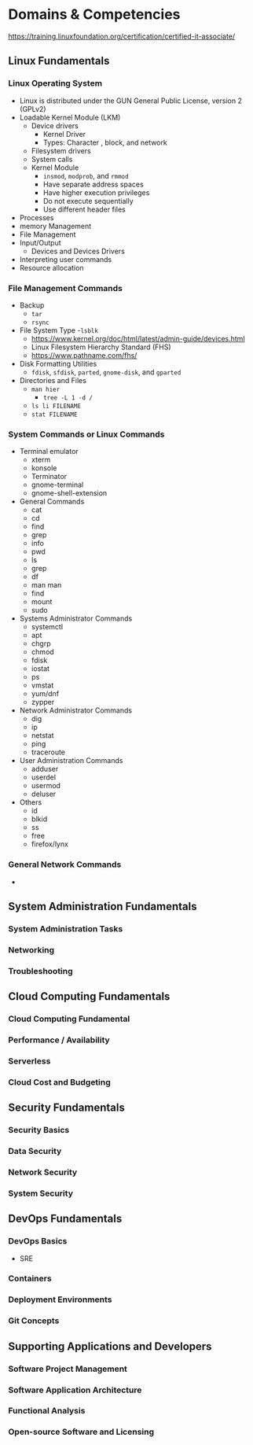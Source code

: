 # Domains & Competencies

<https://training.linuxfoundation.org/certification/certified-it-associate/>

## Linux Fundamentals

### Linux Operating System

- Linux is distributed under the GUN General Public License, version 2 (GPLv2)
- Loadable Kernel Module (LKM)
  - Device drivers
    - Kernel Driver
    - Types: Character , block, and network
  - Filesystem drivers
  - System calls
  - Kernel Module
    - `insmod`, `modprob`, and `rmmod`
    - Have separate address spaces
    - Have higher execution privileges
    - Do not execute sequentially
    - Use different header files
- Processes
- memory Management
- File Management
- Input/Output
  - Devices and Devices Drivers
- Interpreting user commands
- Resource allocation

### File Management Commands

- Backup
  - `tar`
  - `rsync`
- File System Type
  -`lsblk`
  - <https://www.kernel.org/doc/html/latest/admin-guide/devices.html>
  - Linux Filesystem Hierarchy Standard (FHS)
  - <https://www.pathname.com/fhs/>
- Disk Formatting Utilities
  - `fdisk`, `sfdisk`, `parted`, `gnome-disk`, and `gparted`
- Directories and Files
  - `man hier`
    - `tree -L 1 -d /`
  - `ls li FILENAME`
  - `stat FILENAME`

### System Commands or Linux Commands

- Terminal emulator
  - xterm
  - konsole
  - Terminator
  - gnome-terminal
  - gnome-shell-extension
- General Commands
  - cat
  - cd
  - find
  - grep
  - info
  - pwd
  - ls
  - grep
  - df
  - man man
  - find
  - mount
  - sudo
- Systems Administrator Commands
  - systemctl
  - apt
  - chgrp
  - chmod
  - fdisk
  - iostat
  - ps
  - vmstat
  - yum/dnf
  - zypper
- Network Administrator Commands
  - dig
  - ip
  - netstat
  - ping
  - traceroute
- User Administration Commands
  - adduser
  - userdel
  - usermod
  - deluser
- Others
  - id
  - blkid
  - ss
  - free
  - firefox/lynx

### General Network Commands

- 

## System Administration Fundamentals

### System Administration Tasks

### Networking

### Troubleshooting

## Cloud Computing Fundamentals

### Cloud Computing Fundamental

### Performance / Availability

### Serverless

### Cloud Cost and Budgeting

## Security Fundamentals

### Security Basics

### Data Security

### Network Security

### System Security

## DevOps Fundamentals

### DevOps Basics

- SRE

### Containers

### Deployment Environments

### Git Concepts

## Supporting Applications and Developers

### Software Project Management

### Software Application Architecture

### Functional Analysis

### Open-source Software and Licensing